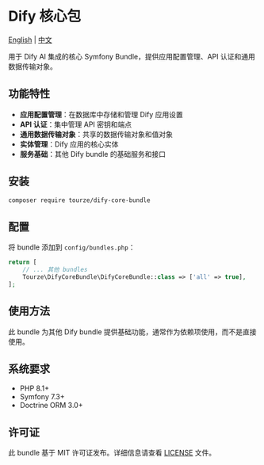 # Dify 核心包

[English](README.md) | [中文](README.zh-CN.md)

用于 Dify AI 集成的核心 Symfony Bundle，提供应用配置管理、API 认证和通用数据传输对象。

## 功能特性

- **应用配置管理**：在数据库中存储和管理 Dify 应用设置
- **API 认证**：集中管理 API 密钥和端点
- **通用数据传输对象**：共享的数据传输对象和值对象
- **实体管理**：Dify 应用的核心实体
- **服务基础**：其他 Dify bundle 的基础服务和接口

## 安装

```bash
composer require tourze/dify-core-bundle
```

## 配置

将 bundle 添加到 `config/bundles.php`：

```php
return [
    // ... 其他 bundles
    Tourze\DifyCoreBundle\DifyCoreBundle::class => ['all' => true],
];
```

## 使用方法

此 bundle 为其他 Dify bundle 提供基础功能，通常作为依赖项使用，而不是直接使用。

## 系统要求

- PHP 8.1+
- Symfony 7.3+
- Doctrine ORM 3.0+

## 许可证

此 bundle 基于 MIT 许可证发布。详细信息请查看 [LICENSE](LICENSE) 文件。